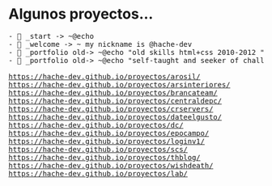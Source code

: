  # Algunos proyectos...

<pre>
- 👋 _start -> ~@echo
- 👋 _welcome -> ~ my nickname is @hache-dev
- 💼 _portfolio old-> ~@echo "old skills html+css 2010-2012 "
- 💼 _portfolio old-> ~@echo "self-taught and seeker of challenges, returning to what I am passionate about... very soon fullstack"

<a href="https://hache-dev.github.io/proyectos/arosil/">https://hache-dev.github.io/proyectos/arosil/</a>
<a href="https://hache-dev.github.io/proyectos/arsinteriores/">https://hache-dev.github.io/proyectos/arsinteriores/</a>
<a href="https://hache-dev.github.io/proyectos/brancateam/">https://hache-dev.github.io/proyectos/brancateam/</a>
<a href="https://hache-dev.github.io/proyectos/centraldepc/">https://hache-dev.github.io/proyectos/centraldepc/</a>
<a href="https://hache-dev.github.io/proyectos/crservers/">https://hache-dev.github.io/proyectos/crservers/</a>
<a href="https://hache-dev.github.io/proyectos/dateelgusto/">https://hache-dev.github.io/proyectos/dateelgusto/</a>
<a href="https://hache-dev.github.io/proyectos/dc/">https://hache-dev.github.io/proyectos/dc/</a>
<a href="https://hache-dev.github.io/proyectos/epocampo/">https://hache-dev.github.io/proyectos/epocampo/</a>
<a href="https://hache-dev.github.io/proyectos/loginv1/">https://hache-dev.github.io/proyectos/loginv1/</a>
<a href="https://hache-dev.github.io/proyectos/scs/">https://hache-dev.github.io/proyectos/scs/</a>
<a href="https://hache-dev.github.io/proyectos/thblog/">https://hache-dev.github.io/proyectos/thblog/</a>
<a href="https://hache-dev.github.io/proyectos/wishdeath/">https://hache-dev.github.io/proyectos/wishdeath/</a>
<a href="https://hache-dev.github.io/proyectos/lab/">https://hache-dev.github.io/proyectos/lab/</a>


</pre>

<!---
hache-dev/hache-dev is a ✨ special ✨ repository because its `README.md` (this file) appears on your GitHub profile.
You can click the Preview link to take a look at your changes.
--->

